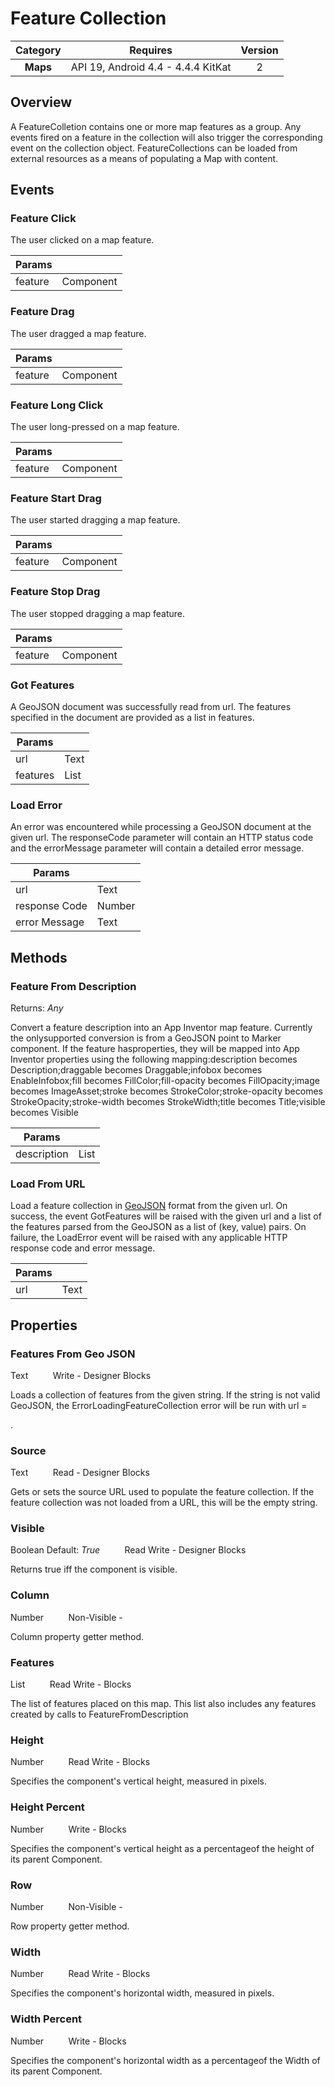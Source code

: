 # Feature Collection

| Category | Requires | Version |
|:--------:|:-------:|:--------:|
|**Maps**|<span class="chip chip-any">API 19, Android 4.4 - 4.4.4 KitKat</span>|<span class="chip chip-number">2</span>|

## Overview

A FeatureColletion contains one or more map features as a group. Any events fired on a feature in the collection will also trigger the corresponding event on the collection object. FeatureCollections can be loaded from external resources as a means of populating a Map with content.

## Events

### Feature Click

The user clicked on a map feature.

<div class="block" ai2-block="event" not-rendered="true" value="%7B%22componentName%22:%20%22Feature%20Collection%22,%20%22name%22:%20%22Feature%20Click%22,%20%22params%22:%20%5B%22feature%22%5D%7D"></div>


| Params | []() |
|--------|------|
|feature|<span class="chip chip-component">Component</span>|


### Feature Drag

The user dragged a map feature.

<div class="block" ai2-block="event" not-rendered="true" value="%7B%22componentName%22:%20%22Feature%20Collection%22,%20%22name%22:%20%22Feature%20Drag%22,%20%22params%22:%20%5B%22feature%22%5D%7D"></div>


| Params | []() |
|--------|------|
|feature|<span class="chip chip-component">Component</span>|


### Feature Long Click

The user long-pressed on a map feature.

<div class="block" ai2-block="event" not-rendered="true" value="%7B%22componentName%22:%20%22Feature%20Collection%22,%20%22name%22:%20%22Feature%20Long%20Click%22,%20%22params%22:%20%5B%22feature%22%5D%7D"></div>


| Params | []() |
|--------|------|
|feature|<span class="chip chip-component">Component</span>|


### Feature Start Drag

The user started dragging a map feature.

<div class="block" ai2-block="event" not-rendered="true" value="%7B%22componentName%22:%20%22Feature%20Collection%22,%20%22name%22:%20%22Feature%20Start%20Drag%22,%20%22params%22:%20%5B%22feature%22%5D%7D"></div>


| Params | []() |
|--------|------|
|feature|<span class="chip chip-component">Component</span>|


### Feature Stop Drag

The user stopped dragging a map feature.

<div class="block" ai2-block="event" not-rendered="true" value="%7B%22componentName%22:%20%22Feature%20Collection%22,%20%22name%22:%20%22Feature%20Stop%20Drag%22,%20%22params%22:%20%5B%22feature%22%5D%7D"></div>


| Params | []() |
|--------|------|
|feature|<span class="chip chip-component">Component</span>|


### Got Features

A GeoJSON document was successfully read from url. The features specified in the document are provided as a list in features.

<div class="block" ai2-block="event" not-rendered="true" value="%7B%22componentName%22:%20%22Feature%20Collection%22,%20%22name%22:%20%22Got%20Features%22,%20%22params%22:%20%5B%22url%22,%20%22features%22%5D%7D"></div>


| Params | []() |
|--------|------|
|url|<span class="chip chip-text">Text</span>|
|features|<span class="chip chip-list">List</span>|


### Load Error

An error was encountered while processing a GeoJSON document at the given url. The responseCode parameter will contain an HTTP status code and the errorMessage parameter will contain a detailed error message.

<div class="block" ai2-block="event" not-rendered="true" value="%7B%22componentName%22:%20%22Feature%20Collection%22,%20%22name%22:%20%22Load%20Error%22,%20%22params%22:%20%5B%22url%22,%20%22response%20Code%22,%20%22error%20Message%22%5D%7D"></div>


| Params | []() |
|--------|------|
|url|<span class="chip chip-text">Text</span>|
|response Code|<span class="chip chip-number">Number</span>|
|error Message|<span class="chip chip-text">Text</span>|


## Methods

### Feature From Description

<span class="chip chip-any">Returns: <i>Any</i></span> 

Convert a feature description into an App Inventor map feature. Currently the onlysupported conversion is from a GeoJSON point to Marker component. If the feature hasproperties, they will be mapped into App Inventor properties using the following mapping:description becomes Description;draggable becomes Draggable;infobox becomes EnableInfobox;fill becomes FillColor;fill-opacity becomes FillOpacity;image becomes ImageAsset;stroke becomes StrokeColor;stroke-opacity becomes StrokeOpacity;stroke-width becomes StrokeWidth;title becomes Title;visible becomes Visible

<div class="block" ai2-block="method" not-rendered="true" value="%7B%22componentName%22:%20%22Feature%20Collection%22,%20%22name%22:%20%22Feature%20From%20Description%22,%20%22output%22:%20true,%20%22params%22:%20%5B%22description%22%5D%7D"></div>


| Params | []() |
|--------|------|
|description|<span class="chip chip-list">List</span>|


### Load From URL

Load a feature collection in [GeoJSON](https://en.wikipedia.org/wiki/GeoJSON) format from the given url. On success, the event GotFeatures will be raised with the given url and a list of the features parsed from the GeoJSON as a list of (key, value) pairs. On failure, the LoadError event will be raised with any applicable HTTP response code and error message.

<div class="block" ai2-block="method" not-rendered="true" value="%7B%22componentName%22:%20%22Feature%20Collection%22,%20%22name%22:%20%22Load%20From%20URL%22,%20%22output%22:%20false,%20%22params%22:%20%5B%22url%22%5D%7D"></div>


| Params | []() |
|--------|------|
|url|<span class="chip chip-text">Text</span>|


## Properties

### Features From Geo JSON

<span class="chip chip-text">Text</span>&nbsp;&nbsp;&nbsp;&nbsp;&nbsp;&nbsp;&nbsp;&nbsp;&nbsp;&nbsp;<span class="chip chip-rw">Write</span> - <span class="chip chip-bd">Designer</span> <span class="chip chip-bd">Blocks</span> 

Loads a collection of features from the given string. If the string is not valid GeoJSON, the ErrorLoadingFeatureCollection error will be run with url = 

<string>.</string>

<div class="block" ai2-block="property" not-rendered="true" value="%7B%22componentName%22:%20%22Feature%20Collection%22,%20%22name%22:%20%22Features%20From%20Geo%20JSON%22,%20%22getter%22:%20false%7D"></div>


### Source

<span class="chip chip-text">Text</span>&nbsp;&nbsp;&nbsp;&nbsp;&nbsp;&nbsp;&nbsp;&nbsp;&nbsp;&nbsp;<span class="chip chip-rw">Read</span> - <span class="chip chip-bd">Designer</span> <span class="chip chip-bd">Blocks</span> 

Gets or sets the source URL used to populate the feature collection. If the feature collection was not loaded from a URL, this will be the empty string.

<div class="block" ai2-block="property" not-rendered="true" value="%7B%22componentName%22:%20%22Feature%20Collection%22,%20%22name%22:%20%22Source%22,%20%22getter%22:%20true%7D"></div>


### Visible

<span class="chip chip-boolean">Boolean</span> <span class="chip chip-boolean">Default: <i>True</i></span>&nbsp;&nbsp;&nbsp;&nbsp;&nbsp;&nbsp;&nbsp;&nbsp;&nbsp;&nbsp;<span class="chip chip-rw">Read</span> <span class="chip chip-rw">Write</span> - <span class="chip chip-bd">Designer</span> <span class="chip chip-bd">Blocks</span> 

Returns true iff the component is visible.

<div class="block" ai2-block="property" not-rendered="true" value="%7B%22componentName%22:%20%22Feature%20Collection%22,%20%22name%22:%20%22Visible%22,%20%22getter%22:%20true%7D"></div>
<div class="block" ai2-block="property" not-rendered="true" value="%7B%22componentName%22:%20%22Feature%20Collection%22,%20%22name%22:%20%22Visible%22,%20%22getter%22:%20false%7D"></div>


### Column

<span class="chip chip-number">Number</span>&nbsp;&nbsp;&nbsp;&nbsp;&nbsp;&nbsp;&nbsp;&nbsp;&nbsp;&nbsp;<span class="chip chip-rw">Non-Visible</span> - 

Column property getter method.

### Features

<span class="chip chip-list">List</span>&nbsp;&nbsp;&nbsp;&nbsp;&nbsp;&nbsp;&nbsp;&nbsp;&nbsp;&nbsp;<span class="chip chip-rw">Read</span> <span class="chip chip-rw">Write</span> - <span class="chip chip-bd">Blocks</span> 

The list of features placed on this map. This list also includes any features created by calls to FeatureFromDescription

<div class="block" ai2-block="property" not-rendered="true" value="%7B%22componentName%22:%20%22Feature%20Collection%22,%20%22name%22:%20%22Features%22,%20%22getter%22:%20true%7D"></div>
<div class="block" ai2-block="property" not-rendered="true" value="%7B%22componentName%22:%20%22Feature%20Collection%22,%20%22name%22:%20%22Features%22,%20%22getter%22:%20false%7D"></div>


### Height

<span class="chip chip-number">Number</span>&nbsp;&nbsp;&nbsp;&nbsp;&nbsp;&nbsp;&nbsp;&nbsp;&nbsp;&nbsp;<span class="chip chip-rw">Read</span> <span class="chip chip-rw">Write</span> - <span class="chip chip-bd">Blocks</span> 

Specifies the component's vertical height, measured in pixels.

<div class="block" ai2-block="property" not-rendered="true" value="%7B%22componentName%22:%20%22Feature%20Collection%22,%20%22name%22:%20%22Height%22,%20%22getter%22:%20true%7D"></div>
<div class="block" ai2-block="property" not-rendered="true" value="%7B%22componentName%22:%20%22Feature%20Collection%22,%20%22name%22:%20%22Height%22,%20%22getter%22:%20false%7D"></div>


### Height Percent

<span class="chip chip-number">Number</span>&nbsp;&nbsp;&nbsp;&nbsp;&nbsp;&nbsp;&nbsp;&nbsp;&nbsp;&nbsp;<span class="chip chip-rw">Write</span> - <span class="chip chip-bd">Blocks</span> 

Specifies the component's vertical height as a percentageof the height of its parent Component.

<div class="block" ai2-block="property" not-rendered="true" value="%7B%22componentName%22:%20%22Feature%20Collection%22,%20%22name%22:%20%22Height%20Percent%22,%20%22getter%22:%20false%7D"></div>


### Row

<span class="chip chip-number">Number</span>&nbsp;&nbsp;&nbsp;&nbsp;&nbsp;&nbsp;&nbsp;&nbsp;&nbsp;&nbsp;<span class="chip chip-rw">Non-Visible</span> - 

Row property getter method.

### Width

<span class="chip chip-number">Number</span>&nbsp;&nbsp;&nbsp;&nbsp;&nbsp;&nbsp;&nbsp;&nbsp;&nbsp;&nbsp;<span class="chip chip-rw">Read</span> <span class="chip chip-rw">Write</span> - <span class="chip chip-bd">Blocks</span> 

Specifies the component's horizontal width, measured in pixels.

<div class="block" ai2-block="property" not-rendered="true" value="%7B%22componentName%22:%20%22Feature%20Collection%22,%20%22name%22:%20%22Width%22,%20%22getter%22:%20true%7D"></div>
<div class="block" ai2-block="property" not-rendered="true" value="%7B%22componentName%22:%20%22Feature%20Collection%22,%20%22name%22:%20%22Width%22,%20%22getter%22:%20false%7D"></div>


### Width Percent

<span class="chip chip-number">Number</span>&nbsp;&nbsp;&nbsp;&nbsp;&nbsp;&nbsp;&nbsp;&nbsp;&nbsp;&nbsp;<span class="chip chip-rw">Write</span> - <span class="chip chip-bd">Blocks</span> 

Specifies the component's horizontal width as a percentageof the Width of its parent Component.

<div class="block" ai2-block="property" not-rendered="true" value="%7B%22componentName%22:%20%22Feature%20Collection%22,%20%22name%22:%20%22Width%20Percent%22,%20%22getter%22:%20false%7D"></div>
